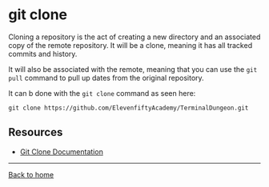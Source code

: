 # git clone

Cloning a repository is the act of creating a new directory and an associated copy of the remote repository. It will be a clone, meaning it has all tracked commits and history.

It will also be associated with the remote, meaning that you can use the `git pull` command to pull up dates from the original repository.

It can b done with the `git clone` command as seen here:
```
git clone https://github.com/ElevenfiftyAcademy/TerminalDungeon.git
```

## Resources 

- [Git Clone Documentation](https://git-scm.com/docs/git-clone)

---

[Back to home](../README.md)

